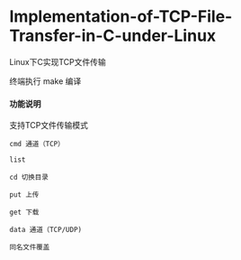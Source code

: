 # Implementation-of-TCP-File-Transfer-in-C-under-Linux
Linux下C实现TCP文件传输

终端执行 make 编译

#### 功能说明
支持TCP文件传输模式

    cmd 通道（TCP）
    
	list
  
	cd 切换目录
  
	put 上传
   
	get 下载
  
    data 通道（TCP/UDP)
    
    同名文件覆盖
    
